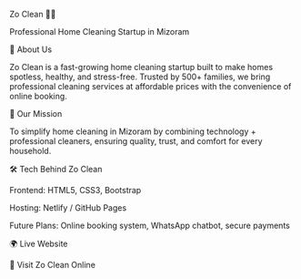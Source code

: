 Zo Clean 🧹✨

Professional Home Cleaning Startup in Mizoram

🚀 About Us

Zo Clean is a fast-growing home cleaning startup built to make homes spotless, healthy, and stress-free.
Trusted by 500+ families, we bring professional cleaning services at affordable prices with the convenience of online booking.

🌟 Our Mission

To simplify home cleaning in Mizoram by combining technology + professional cleaners, ensuring quality, trust, and comfort for every household.

🛠️ Tech Behind Zo Clean

Frontend: HTML5, CSS3, Bootstrap

Hosting: Netlify / GitHub Pages

Future Plans: Online booking system, WhatsApp chatbot, secure payments


🌍 Live Website

🔗 Visit Zo Clean Online
